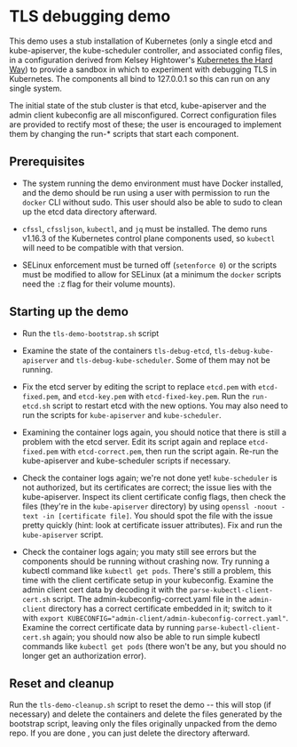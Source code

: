 # TLS debugging demo

This demo uses a stub installation of Kubernetes (only a single etcd and kube-apiserver, the kube-scheduler controller, and associated config files, in a configuration derived from Kelsey Hightower's [Kubernetes the Hard Way](https://github.com/kelseyhightower/kubernetes-the-hard-way)) to provide a sandbox in which to experiment with debugging TLS in Kubernetes.  The components all bind to 127.0.0.1 so this can run on any single system.

The initial state of the stub cluster is that etcd, kube-apiserver and the admin client kubeconfig are all misconfigured.  Correct configuration files are provided to rectify most of these; the user is encouraged to implement them by changing the run-* scripts that start each component.

## Prerequisites

* The system running the demo environment must have Docker installed, and the demo should be run using a user with permission to run the `docker` CLI without sudo.  This user should also be able to sudo to clean up the etcd data directory afterward.

* `cfssl`, `cfssljson`, `kubectl`, and `jq` must be installed.  The demo runs v1.16.3 of the Kubernetes control plane components used, so `kubectl` will need to be compatible with that version.

* SELinux enforcement must be turned off (`setenforce 0`) or the scripts must be modified to allow for SELinux (at a minimum the `docker` scripts need the `:Z` flag for their volume mounts).

## Starting up the demo

* Run the `tls-demo-bootstrap.sh` script
* Examine the state of the containers `tls-debug-etcd`, `tls-debug-kube-apiserver` and `tls-debug-kube-scheduler`.  Some of them may not be running.

* Fix the etcd server by editing the script to replace `etcd.pem` with `etcd-fixed.pem`, and `etcd-key.pem` with `etcd-fixed-key.pem`.  Run the `run-etcd.sh` script to restart etcd with the new options.  You may also need to run the scripts for `kube-apiserver` and `kube-scheduler`.

* Examining the container logs again, you should notice that there is still a problem with the etcd server.  Edit its script again and replace `etcd-fixed.pem` with `etcd-correct.pem`, then run the script again.  Re-run the kube-apiserver and kube-scheduler scripts if necessary.

* Check the container logs again; we're not done yet!  `kube-scheduler` is not authorized, but its certificates are correct; the issue lies with the kube-apiserver.  Inspect its client certificate config flags, then check the files (they're in the `kube-apiserver` directory) by using `openssl -noout -text -in [certificate file]`.  You should spot the file with the issue pretty quickly (hint: look at certificate issuer attributes).  Fix and run the `kube-apiserver` script.

* Check the container logs again; you maty still see errors but the components should be running without crashing now.  Try running a kubectl command like `kubectl get pods`.  There's still a problem, this time with the client certificate setup in your kubeconfig.  Examine the admin client cert data by decoding it with the `parse-kubectl-client-cert.sh` script.  The admin-kubeconfig-correct.yaml file in the `admin-client` directory has a correct certificate embedded in it; switch to it with `export KUBECONFIG="admin-client/admin-kubeconfig-correct.yaml"`.  Examine the correct certificate data by running `parse-kubectl-client-cert.sh` again; you should now also be able to run simple kubectl commands like `kubectl get pods` (there won't be any, but you should no longer get an authorization error).

## Reset and cleanup

Run the `tls-demo-cleanup.sh` script to reset the demo -- this will stop (if necessary) and delete the containers and delete the files generated by the bootstrap script, leaving only the files originally unpacked from the demo repo.  If you are done , you can just delete the directory afterward.
